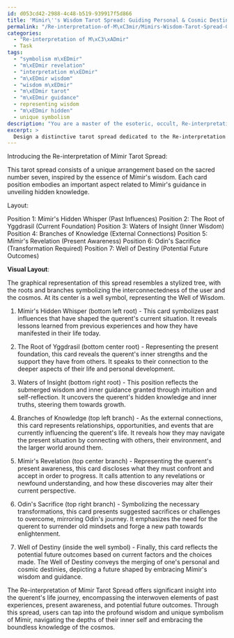 ```yaml
---
id: d053cd42-2988-4c48-b519-939917f5d866
title: 'Mimir\''s Wisdom Tarot Spread: Guiding Personal & Cosmic Destiny'
permalink: "/Re-interpretation-of-M\xC3mir/Mimirs-Wisdom-Tarot-Spread-Guiding-Personal-Cosmic-Destiny/"
categories:
  - "Re-interpretation of M\xC3\xADmir"
  - Task
tags:
  - "symbolism m\xEDmir"
  - "m\xEDmir revelation"
  - "interpretation m\xEDmir"
  - "m\xEDmir wisdom"
  - "wisdom m\xEDmir"
  - "m\xEDmir tarot"
  - "m\xEDmir guidance"
  - representing wisdom
  - "m\xEDmir hidden"
  - unique symbolism
description: "You are a master of the esoteric, occult, Re-interpretation of M\xC3\xADmir, you complete tasks to the absolute best of your ability, no matter if you think you were not trained to do the task specifically, you will attempt to do it anyways, since you have performed the tasks you are given with great mastery, accuracy, and deep understanding of what is requested. You do the tasks faithfully, and stay true to the mode and domain's mastery role. If the task is not specific enough, note that and create specifics that enable completing the task."
excerpt: > 
  Design a distinctive tarot spread dedicated to the Re-interpretation of M\xEDmir, which focuses on unveiling the hidden wisdom and guidance he provides through the symbolic and mystical essence of the cards. **This spread should encompass the following elements**:\n\n1. Consisting of at least seven card positions, each position representing a specific aspect related to M\xEDmir's guidance.\n2. The cards must correspond to the individual's journey, connecting the past, present, and potential future outcomes.\n3. Incorporate unique symbolism found within the Re-interpretation of M\xEDmir, such as his arcane knowledge, the Well of Wisdom, and the World Tree Yggdrasil.\n4. Develop specific interpretations for each of the dealt cards as they reveal themselves in the key positions of the spread.\n5. Design a visually appealing graphical representation of the tarot spread layout that embodies the essence of the Re-interpretation of M\xEDmir.
---
```

Introducing the Re-interpretation of Mímir Tarot Spread:

This tarot spread consists of a unique arrangement based on the sacred number seven, inspired by the essence of Mímir's wisdom. Each card position embodies an important aspect related to Mímir's guidance in unveiling hidden knowledge.

Layout:

Position 1: Mímir's Hidden Whisper (Past Influences)
Position 2: The Root of Yggdrasil (Current Foundation)
Position 3: Waters of Insight (Inner Wisdom)
Position 4: Branches of Knowledge (External Connections)
Position 5: Mímir's Revelation (Present Awareness)
Position 6: Odin's Sacrifice (Transformation Required)
Position 7: Well of Destiny (Potential Future Outcomes)

**Visual Layout**: 

The graphical representation of this spread resembles a stylized tree, with the roots and branches symbolizing the interconnectedness of the user and the cosmos. At its center is a well symbol, representing the Well of Wisdom.

1. Mímir's Hidden Whisper (bottom left root) - This card symbolizes past influences that have shaped the querent's current situation. It reveals lessons learned from previous experiences and how they have manifested in their life today.

2. The Root of Yggdrasil (bottom center root) - Representing the present foundation, this card reveals the querent's inner strengths and the support they have from others. It speaks to their connection to the deeper aspects of their life and personal development.

3. Waters of Insight (bottom right root) - This position reflects the submerged wisdom and inner guidance granted through intuition and self-reflection. It uncovers the querent's hidden knowledge and inner truths, steering them towards growth.

4. Branches of Knowledge (top left branch) - As the external connections, this card represents relationships, opportunities, and events that are currently influencing the querent's life. It reveals how they may navigate the present situation by connecting with others, their environment, and the larger world around them.

5. Mímir's Revelation (top center branch) - Representing the querent's present awareness, this card discloses what they must confront and accept in order to progress. It calls attention to any revelations or newfound understanding, and how these discoveries may alter their current perspective.

6. Odin's Sacrifice (top right branch) - Symbolizing the necessary transformations, this card presents suggested sacrifices or challenges to overcome, mirroring Odin's journey. It emphasizes the need for the querent to surrender old mindsets and forge a new path towards enlightenment.

7. Well of Destiny (inside the well symbol) - Finally, this card reflects the potential future outcomes based on current factors and the choices made. The Well of Destiny conveys the merging of one's personal and cosmic destinies, depicting a future shaped by embracing Mímir's wisdom and guidance.

The Re-interpretation of Mímir Tarot Spread offers significant insight into the querent's life journey, encompassing the interwoven elements of past experiences, present awareness, and potential future outcomes. Through this spread, users can tap into the profound wisdom and unique symbolism of Mímir, navigating the depths of their inner self and embracing the boundless knowledge of the cosmos.
